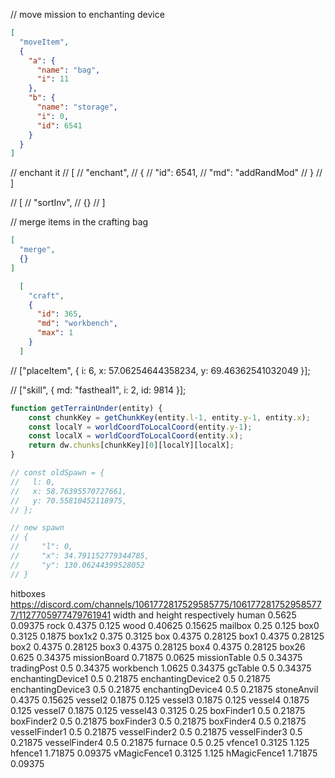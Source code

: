 
  
// move mission to enchanting device
```json
[
  "moveItem",
  {
    "a": {
      "name": "bag",
      "i": 11
    },
    "b": {
      "name": "storage",
      "i": 0,
      "id": 6541
    }
  }
]
```
// enchant it
// [
//   "enchant",
//   {
//     "id": 6541,
//     "md": "addRandMod"
//   }
// ]

// [
//   "sortInv",
//   {}
// ]

// merge items in the crafting bag
```json
[
  "merge",
  {}
]
```

```json
  [
    "craft",
    {
      "id": 365,
      "md": "workbench",
      "max": 1
    }
  ]
```
// ["placeItem", { i: 6, x: 57.06254644358234, y: 69.46362541032049 }];

// ["skill", { md: "fastheal1", i: 2, id: 9814 }];

```ts
function getTerrainUnder(entity) {
    const chunkKey = getChunkKey(entity.l-1, entity.y-1, entity.x);
    const localY = worldCoordToLocalCoord(entity.y-1);
    const localX = worldCoordToLocalCoord(entity.x);
    return dw.chunks[chunkKey][0][localY][localX];
}

```

```js
// const oldSpawn = {
//   l: 0,
//   x: 58.76395570727661,
//   y: 70.55810452118975,
// };

// new spawn
// {
//     "l": 0,
//     "x": 34.791152779344785,
//     "y": 130.06244399528052
// }
```
hitboxes
https://discord.com/channels/1061772817529585775/1061772817529585777/1127705977479761941
width and height respectively
human 0.5625 0.09375
rock 0.4375 0.125
wood 0.40625 0.15625
mailbox 0.25 0.125
box0 0.3125 0.1875
box1x2 0.375 0.3125
box 0.4375 0.28125
box1 0.4375 0.28125
box2 0.4375 0.28125
box3 0.4375 0.28125
box4 0.4375 0.28125
box26 0.625 0.34375
missionBoard 0.71875 0.0625
missionTable 0.5 0.34375
tradingPost 0.5 0.34375
workbench 1.0625 0.34375
gcTable 0.5 0.34375
enchantingDevice1 0.5 0.21875
enchantingDevice2 0.5 0.21875
enchantingDevice3 0.5 0.21875
enchantingDevice4 0.5 0.21875
stoneAnvil 0.4375 0.15625
vessel2 0.1875 0.125
vessel3 0.1875 0.125
vessel4 0.1875 0.125
vessel7 0.1875 0.125
vessel43 0.3125 0.25
boxFinder1 0.5 0.21875
boxFinder2 0.5 0.21875
boxFinder3 0.5 0.21875
boxFinder4 0.5 0.21875
vesselFinder1 0.5 0.21875
vesselFinder2 0.5 0.21875
vesselFinder3 0.5 0.21875
vesselFinder4 0.5 0.21875
furnace 0.5 0.25
vfence1 0.3125 1.125
hfence1 1.71875 0.09375
vMagicFence1 0.3125 1.125
hMagicFence1 1.71875 0.09375